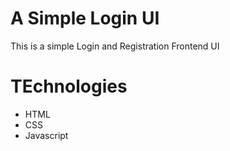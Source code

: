 # A Simple Login UI
This is a simple Login and Registration Frontend UI
# TEchnologies
- HTML
- CSS
- Javascript

